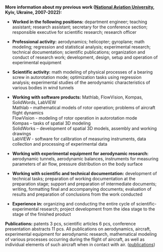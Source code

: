 **More information about my previous work ([National Aviation University](https://nau.edu.ua/en/), Kyiv, Ukraine, 2007-2022):**

* **Worked in the following positions:** department engineer; teaching assistant; research assistant; secretary for the conference section;  responsible executive for scientific research; research officer

* **Professional activity:** aerodynamics; helicopter; gyroplane; math modeling; regression and statistical analysis; experimental research; technical documentation; scientific publications; organization and conduct of research work; development, design, setup and operation of experimental equipment

* **Scientific activity:** math modeling of physical processes of a bearing screw in autorotation mode; optimization tasks using regression analysis; experimental studies of the aerodynamic characteristics of various bodies in wind tunnels

* **Working with software products:** Mathlab, FlowVision, Kompas, SolidWords, LabVIEW\
Mathlab –  mathematical models of rotor operation; problems of aircraft flight dynamics\
FlowVision - modeling of rotor operation in autorotation mode\
Kompas – tasks of spatial 3D modeling\
SolidWorks – development of spatial 3D models, assembly and working drawings\
LabVIEW - software for calibration of measuring instruments, data collection and processing of experimental data


* **Working with experimental equipment for aerodynamic research:** aerodynamic tunnels, aerodynamic balances, instruments for measuring parameters of air flow, pressure distribution on the body surface

* **Working with scientific and technical documentation:** development of technical tasks; preparation of working documentation at the preparation stage; support and preparation of intermediate documents; writing, formatting final and accompanying documents; evaluation of results and preparation of conclusions from the work conducted

* **Experience in:** organizing and conducting the entire cycle of scientific-experimental research; project development from the idea stage to the stage of the finished product

**Publications:** patents 3 pcs, scientific articles 6 pcs, conference presentation abstracts 11 pcs. All publications on aerodynamics, aircraft, experimental equipment for aerodynamic research, mathematical modeling of various processes occurring during the flight of aircraft, as well as individual elements of such aircraft when in contact with air. ([publications](https://github.com/bondpy202212/publications/blob/main/README.md))
